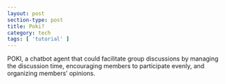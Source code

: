 ```yaml
---
layout: post
section-type: post
title: Poki?
category: tech
tags: [ 'tutorial' ]
---
```


POKI, a chatbot agent that could facilitate group discussions by managing the discussion time, encouraging members to participate evenly, and organizing members’ opinions.

